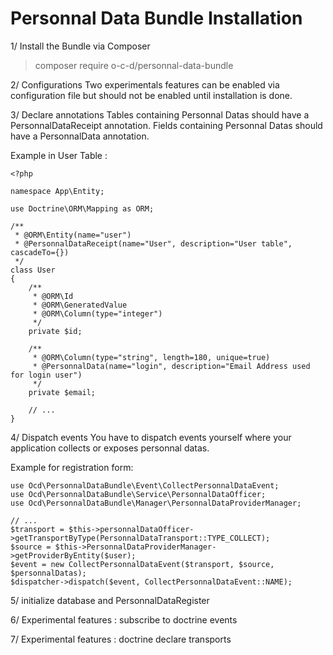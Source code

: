 # Personnal Data Bundle Installation

1/ Install the Bundle via Composer
>  composer require o-c-d/personnal-data-bundle

 2/ Configurations
 Two experimentals features can be enabled via configuration file but should not be enabled until installation is done.

 3/ Declare annotations
Tables containing Personnal Datas should have a PersonnalDataReceipt annotation.
Fields containing Personnal Datas should have a PersonnalData annotation.

Example in User Table :
```
<?php

namespace App\Entity;

use Doctrine\ORM\Mapping as ORM;

/**
 * @ORM\Entity(name="user")
 * @PersonnalDataReceipt(name="User", description="User table", cascadeTo={})
 */
class User
{
    /**
     * @ORM\Id
     * @ORM\GeneratedValue
     * @ORM\Column(type="integer")
     */
    private $id;

    /**
     * @ORM\Column(type="string", length=180, unique=true)
     * @PersonnalData(name="login", description="Email Address used for login user")
     */
    private $email;

    // ...
}
```

 4/ Dispatch events
You have to dispatch events yourself where your application collects or exposes personnal datas.

Example for registration form:
```
use Ocd\PersonnalDataBundle\Event\CollectPersonnalDataEvent;
use Ocd\PersonnalDataBundle\Service\PersonnalDataOfficer;
use Ocd\PersonnalDataBundle\Manager\PersonnalDataProviderManager;

// ...
$transport = $this->personnalDataOfficer->getTransportByType(PersonnalDataTransport::TYPE_COLLECT);
$source = $this->PersonnalDataProviderManager->getProviderByEntity($user);
$event = new CollectPersonnalDataEvent($transport, $source, $personnalDatas);
$dispatcher->dispatch($event, CollectPersonnalDataEvent::NAME);
```
 5/ initialize database and PersonnalDataRegister

 6/ Experimental features : subscribe to doctrine events

 7/ Experimental features : doctrine declare transports
